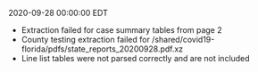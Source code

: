 2020-09-28 00:00:00 EDT


- Extraction failed for case summary tables from page 2
- County testing extraction failed for /shared/covid19-florida/pdfs/state_reports_20200928.pdf.xz
- Line list tables were not parsed correctly and are not included
